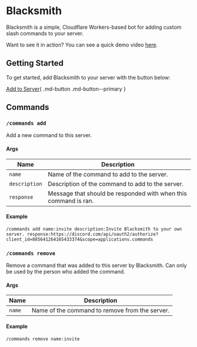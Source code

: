 # Blacksmith

Blacksmith is a simple, Cloudflare Workers-based bot for adding custom slash commands to your server.

Want to see it in action? You can see a quick demo video [here](https://www.youtube.com/watch?v=c5Z_nn8qYH4).

## Getting Started

To get started, add Blacksmith to your server with the button below:

[Add to Server](https://discord.com/api/oauth2/authorize?client_id=885641264165433374&scope=applications.commands){ .md-button .md-button--primary }

## Commands

### `/commands add`

Add a new command to this server.

#### Args

| Name          | Description                                                     |
| ------------- | --------------------------------------------------------------- |
| `name`        | Name of the command to add to the server.                       |
| `description` | Description of the command to add to the server.                |
| `response`    | Message that should be responded with when this command is ran. |

#### Example

```
/commands add name:invite description:Invite Blacksmith to your own server. response:https://discord.com/api/oauth2/authorize?client_id=885641264165433374&scope=applications.commands
```

### `/commands remove`

Remove a command that was added to this server by Blacksmith. Can only be used by the person who added the command.

#### Args

| Name   | Description                                    |
| ------ | ---------------------------------------------- |
| `name` | Name of the command to remove from the server. |

#### Example

```
/commands remove name:invite
```
